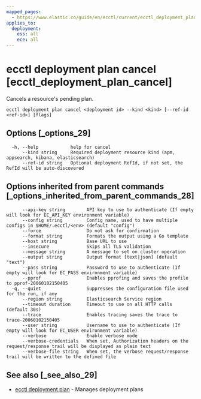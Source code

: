 ```yaml
---
mapped_pages:
  - https://www.elastic.co/guide/en/ecctl/current/ecctl_deployment_plan_cancel.html
applies_to:
  deployment:
    ess: all
    ece: all
---
```


# ecctl deployment plan cancel [ecctl_deployment_plan_cancel]

Cancels a resource's pending plan.

```
ecctl deployment plan cancel <deployment id> --kind <kind> [--ref-id <ref-id>] [flags]
```


## Options [_options_29]

```
  -h, --help            help for cancel
      --kind string     Required deployment resource kind (apm, appsearch, kibana, elasticsearch)
      --ref-id string   Optional deployment RefId, if not set, the RefId will be auto-discovered
```


## Options inherited from parent commands [_options_inherited_from_parent_commands_28]

```
      --api-key string        API key to use to authenticate (If empty will look for EC_API_KEY environment variable)
      --config string         Config name, used to have multiple configs in $HOME/.ecctl/<env> (default "config")
      --force                 Do not ask for confirmation
      --format string         Formats the output using a Go template
      --host string           Base URL to use
      --insecure              Skips all TLS validation
      --message string        A message to set on cluster operation
      --output string         Output format [text|json] (default "text")
      --pass string           Password to use to authenticate (If empty will look for EC_PASS environment variable)
      --pprof                 Enables pprofing and saves the profile to pprof-20060102150405
  -q, --quiet                 Suppresses the configuration file used for the run, if any
      --region string         Elasticsearch Service region
      --timeout duration      Timeout to use on all HTTP calls (default 30s)
      --trace                 Enables tracing saves the trace to trace-20060102150405
      --user string           Username to use to authenticate (If empty will look for EC_USER environment variable)
      --verbose               Enable verbose mode
      --verbose-credentials   When set, Authorization headers on the request/response trail will be displayed as plain text
      --verbose-file string   When set, the verbose request/response trail will be written to the defined file
```


## See also [_see_also_29]

* [ecctl deployment plan](/reference/ecctl_deployment_plan.md)	 - Manages deployment plans

